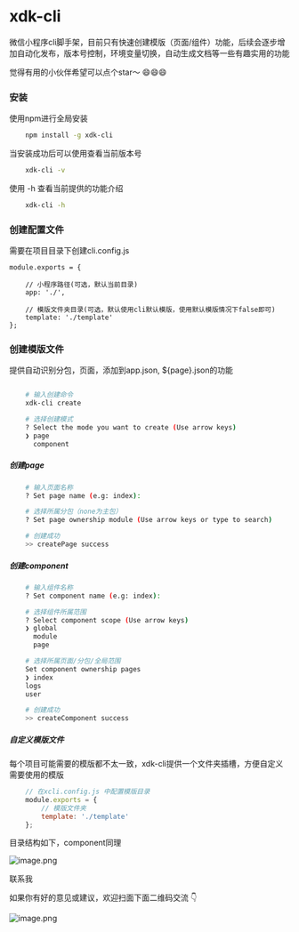 # xdk-cli
微信小程序cli脚手架，目前只有快速创建模版（页面/组件）功能，后续会逐步增加自动化发布，版本号控制，环境变量切换，自动生成文档等一些有趣实用的功能

觉得有用的小伙伴希望可以点个star～ 😄😄😄

### 安装

使用npm进行全局安装
```bash
    npm install -g xdk-cli
```

当安装成功后可以使用查看当前版本号
```bash
    xdk-cli -v
```

使用 -h 查看当前提供的功能介绍
```bash
    xdk-cli -h
```

### 创建配置文件

需要在项目目录下创建cli.config.js

```javacript
module.exports = {

    // 小程序路径(可选，默认当前目录)
    app: './',

    // 模版文件夹目录(可选，默认使用cli默认模版，使用默认模版情况下false即可)
    template: './template'
};
```


### 创建模版文件

提供自动识别分包，页面，添加到app.json, ${page}.json的功能



```bash

    # 输入创建命令
    xdk-cli create

    # 选择创建模式
    ? Select the mode you want to create (Use arrow keys)
    ❯ page
      component
```

##### 创建page

```bash
    # 输入页面名称
    ? Set page name (e.g: index):

    # 选择所属分包（none为主包）
    ? Set page ownership module (Use arrow keys or type to search)

    # 创建成功
    >> createPage success
```


##### 创建component

```bash
    # 输入组件名称
    ? Set component name (e.g: index):

    # 选择组件所属范围
    ? Select component scope (Use arrow keys)
    ❯ global
      module
      page

    # 选择所属页面/分包/全局范围
    Set component ownership pages
    ❯ index
    logs
    user

    # 创建成功
    >> createComponent success
```


##### 自定义模版文件

每个项目可能需要的模版都不太一致，xdk-cli提供一个文件夹插槽，方便自定义需要使用的模版

```javascript
    // 在xcli.config.js 中配置模版目录
    module.exports = {
        // 模版文件夹
        template: './template'
    };
```

目录结构如下，component同理

![image.png](https://cdn.nlark.com/yuque/0/2019/png/268444/1563347912695-c478a767-8c49-4836-b3cd-a7bb14bb8426.png#align=left&display=inline&height=230&name=image.png&originHeight=230&originWidth=282&size=19725&status=done&width=282)


联系我

如果你有好的意见或建议，欢迎扫面下面二维码交流 👇

![image.png](https://cdn.nlark.com/yuque/0/2019/png/268444/1563369257803-52c9ac80-aa26-4d7d-83bf-f084db01ec5b.png#align=left&display=inline&height=896&name=image.png&originHeight=896&originWidth=674&size=232174&status=done&width=674)
